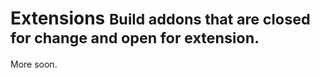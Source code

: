 # Extensions <small>Build addons that are closed for change and open for extension.</small>

More soon.